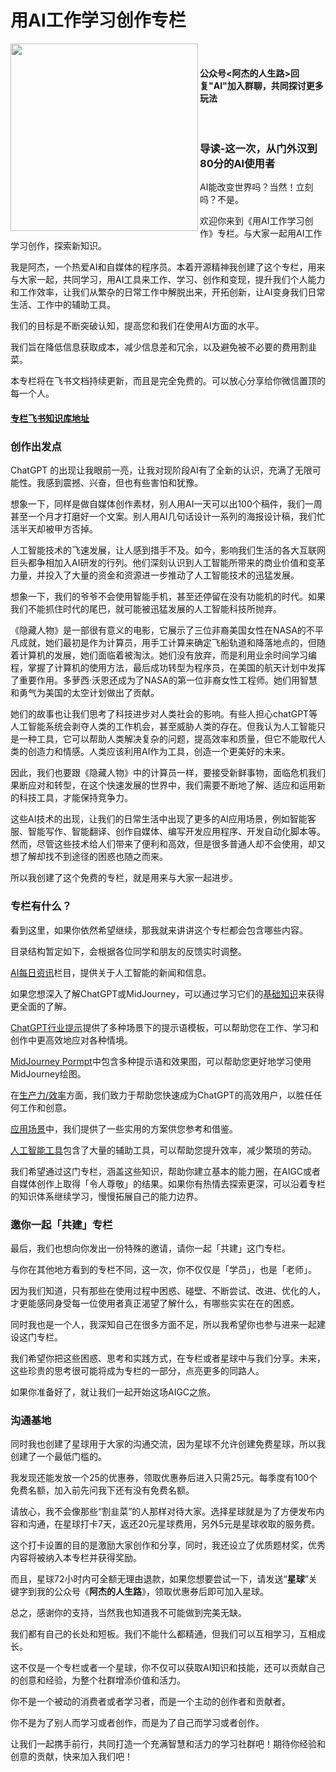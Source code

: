 # 用AI工作学习创作专栏


<img width="300" src= "https://nhrvt0kw31.feishu.cn/space/api/box/stream/download/asynccode/?code=NTQ2YWQxYjZkMzA4ODA2NTUxNGRhNmViMTYyNDUwMjFfRDg4UUk2Z04zVlgxTVVrSmJxcVRJWnVScG1COGlSTGlfVG9rZW46U2RpV2JrbVJLb2szbHl4V0lPcmNFcDJBblFoXzE2ODM0NDY0NTg6MTY4MzQ1MDA1OF9WNA" align=left />
<br>

#### 公众号<阿杰的人生路>回复"AI"加入群聊，共同探讨更多玩法

<br>


### 导读-这一次，从门外汉到80分的AI使用者

AI能改变世界吗？当然！立刻吗？不是。

欢迎你来到《用AI工作学习创作》专栏。与大家一起用AI工作学习创作，探索新知识。

我是阿杰，一个热爱AI和自媒体的程序员。本着开源精神我创建了这个专栏，用来与大家一起，共同学习，用AI工具来工作、学习、创作和变现，提升我们个人能力和工作效率，让我们从繁杂的日常工作中解脱出来，开拓创新，让AI变身我们日常生活、工作中的辅助工具。

我们的目标是不断突破认知，提高您和我们在使用AI方面的水平。

我们旨在降低信息获取成本，减少信息差和冗余，以及避免被不必要的费用割韭菜。

本专栏将在飞书文档持续更新，而且是完全免费的。可以放心分享给你微信置顶的每一个人。

#### [专栏飞书知识库地址](https://nhrvt0kw31.feishu.cn/wiki/TjZuwJtnfisaqwkRtI4cDQyVngb?from=from_copylink)

### 创作出发点

ChatGPT 的出现让我眼前一亮，让我对现阶段AI有了全新的认识，充满了无限可能性。我感到震撼、兴奋，但也有些害怕和犹豫。

想象一下，同样是做自媒体创作素材，别人用AI一天可以出100个稿件，我们一周甚至一个月才打磨好一个文案。别人用AI几句话设计一系列的海报设计稿，我们忙活半天却被甲方否掉。

人工智能技术的飞速发展，让人感到措手不及。如今，影响我们生活的各大互联网巨头都争相加入AI研发的行列。他们深刻认识到人工智能所带来的商业价值和变革力量，并投入了大量的资金和资源进一步推动了人工智能技术的迅猛发展。

想象一下，我们的爷爷不会使用智能手机，甚至还停留在没有功能机的时代。如果我们不能抓住时代的尾巴，就可能被迅猛发展的人工智能科技所抛弃。

《隐藏人物》是一部很有意义的电影，它展示了三位非裔美国女性在NASA的不平凡成就，她们最初是作为计算员，用手工计算来确定飞船轨道和降落地点的，但随着计算机的发展，她们面临着被淘汰。她们没有放弃，而是利用业余时间学习编程，掌握了计算机的使用方法，最后成功转型为程序员，在美国的航天计划中发挥了重要作用。多萝西·沃恩还成为了NASA的第一位非裔女性工程师。她们用智慧和勇气为美国的太空计划做出了贡献。

她们的故事也让我们思考了科技进步对人类社会的影响。有些人担心chatGPT等人工智能系统会剥夺人类的工作机会，甚至威胁人类的存在。但我认为人工智能只是一种工具，它可以帮助人类解决复杂的问题，提高效率和质量，但它不能取代人类的创造力和情感。人类应该利用AI作为工具，创造一个更美好的未来。

因此，我们也要跟《隐藏人物》中的计算员一样，要接受新鲜事物，面临危机我们果断应对和转型，在这个快速发展的世界中，我们需要不断地了解、适应和运用新的科技工具，才能保持竞争力。

这些AI技术的出现，让我们的日常生活中出现了更多的AI应用场景，例如智能客服、智能写作、智能翻译、创作自媒体、编写开发应用程序、开发自动化脚本等。然而，尽管这些技术给人们带来了便利和高效，但是很多普通人却不会使用，却又想了解却找不到途径的困惑也随之而来。

所以我创建了这个免费的专栏，就是用来与大家一起进步。

### 专栏有什么？

看到这里，如果你依然希望继续，那我就来讲讲这个专栏都会包含哪些内容。

目录结构暂定如下，会根据各位同学和朋友的反馈实时调整。

[AI每日资讯](https://nhrvt0kw31.feishu.cn/wiki/Pi5Mwtl1nib92okPIsvcbZtvned)栏目，提供关于人工智能的新闻和信息。

如果您想深入了解ChatGPT或MidJourney，可以通过学习它们的[基础知识](https://nhrvt0kw31.feishu.cn/wiki/LGWTwaKyriiBmAkp4dQcJtqTnMd)来获得更全面的了解。

[ChatGPT行业提示](https://nhrvt0kw31.feishu.cn/wiki/LGWTwaKyriiBmAkp4dQcJtqTnMd)提供了多种场景下的提示语模板，可以帮助您在工作、学习和创作中更高效地应对各种情境。

[MidJourney Pormpt](https://nhrvt0kw31.feishu.cn/wiki/DeyBwSWwDi4pTxkmZ0dcTAtOnQf)中包含多种提示语和效果图，可以帮助您更好地学习使用MidJourney绘图。

在[生产力/效率](https://nhrvt0kw31.feishu.cn/wiki/O2Fywz0UHi3ADFkv9ZdcGiX2nBg)方面，我们致力于帮助您快速成为ChatGPT的高效用户，以胜任任何工作和创意。

[应用场景](https://nhrvt0kw31.feishu.cn/wiki/LNgTw6EePikkUWkUVmBcr4Vun4e)中，我们提供了一些实用的方案供您参考和借鉴。

[人工智能工具](https://nhrvt0kw31.feishu.cn/wiki/VrXnw9NiHiEclnk0l3mc2L77n2c)包含了大量的辅助工具，可以帮助您提升效率，减少繁琐的劳动。

我们希望通过这门专栏，涵盖这些知识，帮助你建立基本的能力圈，在AIGC或者自媒体创作上取得「令人尊敬」的结果。如果你有热情去探索更深，可以沿着专栏的知识体系继续学习，慢慢拓展自己的能力边界。

### 邀你一起「共建」专栏

最后，我们也想向你发出一份特殊的邀请，请你一起「共建」这门专栏。

与你在其他地方看到的专栏不同，这一次，你不仅仅是「学员」，也是「老师」。

因为我们知道，只有那些在使用过程中困惑、碰壁、不断尝试、改进、优化的人，才更能感同身受每一位使用者真正渴望了解什么，有哪些实实在在的困惑。

同时我也是一个人，我深知自己在很多方面不足，所以我希望你也参与进来一起建设这门专栏。

我们希望你把这些困惑、思考和实践方式，在专栏或者星球中与我们分享。未来，这些珍贵的思考很可能将成为专栏的一部分，点亮更多的同路人。

如果你准备好了，就让我们一起开始这场AIGC之旅。

### 沟通基地

同时我也创建了星球用于大家的沟通交流，因为星球不允许创建免费星球，所以我创建了一个最低门槛的。

我发现还能发放一个25的优惠券，领取优惠券后进入只需25元。每季度有100个免费名额，加入前先问我下还有没有免费名额。

请放心，我不会像那些“割韭菜”的人那样对待大家。选择星球就是为了方便发布内容和沟通，在星球打卡7天，返还20元星球费用，另外5元是星球收取的服务费。

这个打卡设置的目的是激励大家创作和分享，同时，我还设立了优质题材奖，优秀内容将被纳入本专栏并获得奖励。

而且，星球72小时内可全额无理由退款，如果您想要尝试一下，请发送“**星球**”关键字到我的公众号《**阿杰的人生路**》，领取优惠券后即可加入星球。

总之，感谢你的支持，当然我也知道我不可能做到完美无缺。

我们都有自己的长处和短板。我们不能什么都精通，但我们可以互相学习，互相成长。 

这不仅是一个专栏或者一个星球，你不仅可以获取AI知识和技能，还可以贡献自己的创意和经验，为整个社群增添价值和活力。

你不是一个被动的消费者或者学习者，而是一个主动的创作者和贡献者。

你不是为了别人而学习或者创作，而是为了自己而学习或者创作。 

让我们一起携手前行，共同打造一个充满智慧和活力的学习社群吧！期待你经验和创意的贡献，快来加入我们吧！
